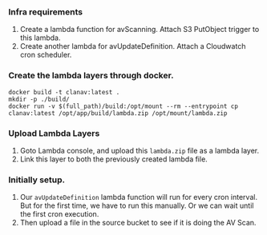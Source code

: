 ### Infra requirements
1. Create a lambda function for avScanning. Attach S3 PutObject trigger to this lambda.
2. Create another lambda for avUpdateDefinition. Attach a Cloudwatch cron scheduler. 

### Create the lambda layers through docker.

```
docker build -t clanav:latest .
mkdir -p ./build/
docker run -v $(full_path)/build:/opt/mount --rm --entrypoint cp clanav:latest /opt/app/build/lambda.zip /opt/mount/lambda.zip
```

### Upload Lambda Layers
1. Goto Lambda console, and upload this `lambda.zip` file as a lambda layer. 
2. Link this layer to both the previously created lambda file.

### Initially setup.
1. Our `avUpdateDefinition` lambda function will run for every cron interval. But for the first time, we have to run this manually. Or we can wait until the first cron execution.
2. Then upload a file in the source bucket to see if it is doing the AV Scan.